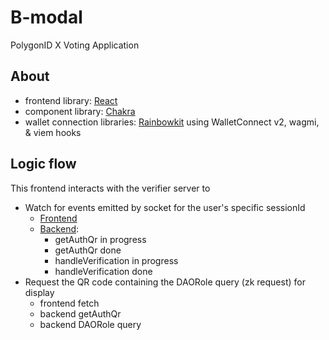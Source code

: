 # B-modal
  PolygonID X Voting Application
## About

- frontend library: [React](https://react.dev/)
- component library: [Chakra](https://chakra-ui.com/)
- wallet connection libraries: [Rainbowkit](https://www.rainbowkit.com/) using WalletConnect v2, wagmi, & viem hooks


## Logic flow

This frontend interacts with the verifier server to

- Watch for events emitted by socket for the user's specific sessionId
  - [Frontend](https://github.com/Logeshvarman/B-MODAL/blob/main/src/PolygonIDVerifier.js)
  - [Backend](https://github.com/Logeshvarman/vc-server/):
    - getAuthQr in progress
    - getAuthQr done
    - handleVerification in progress
    - handleVerification done
- Request the QR code containing the DAORole query (zk request) for display
  - frontend fetch
  - backend getAuthQr
  - backend DAORole query
